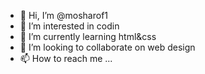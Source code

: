- 👋 Hi, I’m @mosharof1
- 👀 I’m interested in codin
- 🌱 I’m currently learning html&css
- 💞️ I’m looking to collaborate on web design
- 📫 How to reach me ...

<!---
mosharof1/mosharof1 is a ✨ special ✨ repository because its `README.md` (this file) appears on your GitHub profile.
You can click the Preview link to take a look at your changes.
--->
